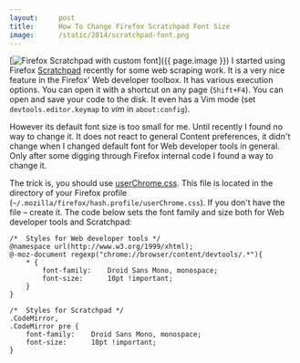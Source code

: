 ```yaml
---
layout:     post
title:      How To Change Firefox Scratchpad Font Size
image:      /static/2014/scratchpad-font.png
---
```

[<img class="third" src="{{ page.image }}" alt="Firefox Scratchpad with custom font">]({{ page.image }})
I started using Firefox [Scratchpad] recently for some web scraping work. It is a very nice feature in the Firefox' Web developer toolbox. It has various execution options. You can open it with a shortcut on any page (`Shift+F4`). You can open and save your code to the disk. It even has a Vim mode (set `devtools.editor.keymap` to _vim_ in `about:config`).

However its default font size is too small for me. Until recently I found no way to change it. It does not react to general Content preferences, it didn't change when I changed default font for Web developer tools in general. Only after some digging through Firefox internal code I found a way to change it.

The trick is, you should use [userChrome.css]. This file is located in the directory of your Firefox profile (`~/.mozilla/firefox/hash.profile/userChrome.css`). If you don't have the file – create it. The code below sets the font family and size both for Web developer tools and Scratchpad:

```break
/*  Styles for Web developer tools */
@namespace url(http://www.w3.org/1999/xhtml);
@-moz-document regexp("chrome://browser/content/devtools/.*"){
    * {
        font-family:    Droid Sans Mono, monospace;
        font-size:      10pt !important;
    }
}

/*  Styles for Scratchpad */
.CodeMirror,
.CodeMirror pre {
    font-family:    Droid Sans Mono, monospace;
    font-size:      10pt !important;
}
```

[Scratchpad]:       https://developer.mozilla.org/en/docs/Tools/Scratchpad
[userChrome.css]:   http://kb.mozillazine.org/index.php?title=UserChrome.css&printable=yes
